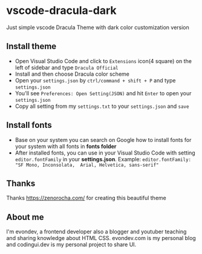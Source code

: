 # vscode-dracula-dark
Just simple vscode Dracula Theme with dark color customization version
## Install theme
- Open Visual Studio Code and click to `Extensions` icon(4 square) on the left of sidebar and type `Dracula Official`
- Install and then choose Dracula color scheme
- Open your `settings.json` by `ctrl/command + shift + P` and type `settings.json`
- You'll see `Preferences: Open Setting(JSON)` and hit `Enter` to open your `settings.json`
- Copy all setting from my `settings.txt` to your `settings.json` and `save`
## Install fonts
- Base on your system you can search on Google how to install fonts for your system with all fonts in **fonts folder**
- After installed fonts, you can use in your Visual Studio Code with setting `editor.fontFamily` in your **settings.json**. Example: `editor.fontFamily: "SF Mono, Inconsolata,  Arial, Helvetica, sans-serif"`
## Thanks
Thanks https://zenorocha.com/ for creating this beautiful theme
## About me
I'm evondev, a frontend developer also a blogger and youtuber teaching and sharing knowledge about HTML CSS. evondev.com is my personal blog and codingui.dev is my personal project to share UI.